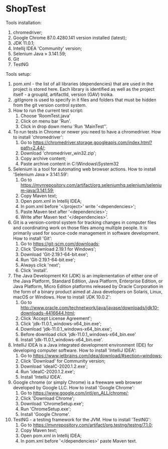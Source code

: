 # ShopTest

Tools installation:
1. chromedriver;
2. Google Chrome 87.0.4280.141 version installed (latest);
3. JDK 11.0.1;
4. Intellij IDEA 'Community' version;
5. Selenium Java » 3.141.59;
6. Git
7. TestNG

Tools setup:
1. pom.xml - the list of all libraries (dependencies) that are used in the project is stored here. Each library
   is identified as well as the project itself - a groupId, artifactId, version (GAV) troika.
2. .gitIgnore is used to specify in it files and folders that must be hidden from the git version control system.
3. How to run the current test script:
    1) Choose 'RoomTest.java'
    2) Click on menu bar 'Run'.
    3) Click in drop down menu 'Run 'MainTest''.
4. To run tests in Chrome or newer you need to have a chromedriver.
   How to install 'chromedriver':
    1) Go to https://chromedriver.storage.googleapis.com/index.html?path=2.44/;
    2) Download 'chromedriver_win32.zip';
    3) Copy archive content;
    4) Paste archive content in C:\Windows\System32
5. Selenium is a tool for automating web browser actions.
   How to install 'Selenium Java » 3.141.59':
    1) Go to https://mvnrepository.com/artifact/org.seleniumhq.selenium/selenium-java/3.141.59;
    2) Copy Maven text;
    3) Open pom.xml in Intellij IDEA;
    4) In pom.xml before '</project\>' write '<dependencies\>';
    5) Paste Maven text after '<dependencies\>';
    6) Write after Maven text '</dependencies\>'.
6. Git is a version-control system for tracking changes in computer files and coordinating work on those files
   among multiple people. It is primarily used for source-code management in software development.
   How to install 'Git':
    1) Go to https://git-scm.com/downloads;
    2) Click 'Download 2.19.1 for Windows';
    3) Download 'Git-2.19.1-64-bit.exe';
    4) Run 'Git-2.19.1-64-bit.exe';
    3) Always click 'next';
    4) Click 'install'.
7. The Java Development Kit (JDK) is an implementation of either one of the Java Platform, Standard Edition, Java Platform,
   Enterprise Edition, or Java Platform, Micro Edition platforms released by Oracle Corporation
   in the form of a binary product aimed at Java developers on Solaris, Linux, macOS or Windows.
   How to install 'JDK 10.0.2':
    1) Go to http://www.oracle.com/technetwork/java/javase/downloads/jdk10-downloads-4416644.html;
    2) Click 'Accept License Agreement';
    3) Click 'jdk-11.0.1_windows-x64_bin.exe';
    4) Download 'jdk-11.0.1_windows-x64_bin.exe';
    5) Before download click 'jdk-11.0.1_windows-x64_bin.exe'
    6) Install 'jdk-11.0.1_windows-x64_bin.exe'.
8. IntelliJ IDEA is a Java integrated development environment (IDE) for developing computer software.
   How to install 'IntelliJ IDEA':
    1) Go to https://www.jetbrains.com/idea/download/#section=windows;
    2) Click 'Download' for Community version;
    3) Download 'ideaIC-2020.1.2.exe';
    4) Run 'ideaIC-2020.1.2.exe';
    5) Install 'IntelliJ IDEA'.
9. Google chrome (or simply Chrome) is a freeware web browser developed by Google LLC.
   How to install 'Google Chrome':
    1) Go to https://www.google.com/intl/en_ALL/chrome/;
    2) Click 'Download Chrome';
    3) Download 'ChromeSetup.exe';
    4) Run 'ChromeSetup.exe';
    5) Install 'Google Chrome'.
10. TestNG - a testing framework for the JVM.
    How to install 'TestNG':
    1) Go to https://mvnrepository.com/artifact/org.testng/testng/7.1.0;
    2) Copy Maven text;
    3) Open pom.xml in Intellij IDEA;
    4) In pom.xml before '</dependencies\>' paste Maven text.
